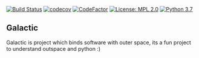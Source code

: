 [![Build Status](https://travis-ci.com/donofden/galactic.svg?branch=master)](https://travis-ci.com/donofden/galactic)
[![codecov](https://codecov.io/gh/donofden/galactic/branch/master/graph/badge.svg)](https://codecov.io/gh/donofden/galactic)
[![CodeFactor](https://www.codefactor.io/repository/github/donofden/galactic/badge)](https://www.codefactor.io/repository/github/donofden/galactic)
[![License: MPL 2.0](https://img.shields.io/badge/License-MPL%202.0-brightgreen.svg)](https://opensource.org/licenses/MPL-2.0)
[![Python 3.7](https://img.shields.io/badge/python-3.7-blue.svg)](https://www.python.org/downloads/release/python-370/)

## Galactic

Galactic is project which binds software with outer space, its a fun project to understand outspace and python :) 
